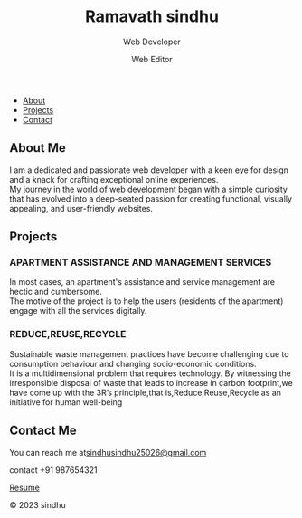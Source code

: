 <!DOCTYPE html>
<html lang="en">
<style>
    body {
      background-image: url('https://png.pngtree.com/thumb_back/fh260/background/20210324/pngtree-pink-playful-abstract-portfolio-memphis-image_593407.jpg');
    }
    </style>
<head>
    <meta charset="UTF-8">
    <meta name="viewport" content="width=device-width, initial-scale=1.0">
    <title> Portfolio</title>
    <link rel="stylesheet" href="styles.css">
</head>
<body>
    <header>
        <h1>Ramavath sindhu </h1>
        <p> Web Developer</p>
        <p> Web Editor</p>
    </header>
    <nav>
        <ul>
            <li><a href="#about">About</a></li>
            <li><a href="#projects">Projects</a></li>
            <li><a href="#contact">Contact</a></li>
        </ul>
    </nav>
    <main>
        <section id="about">
            <h2>About Me</h2>
            <p>  I am a dedicated and passionate web developer with a keen eye for design and a knack for crafting exceptional online experiences.<br> My journey in the world of web development began with a simple curiosity that has evolved into a deep-seated passion for creating functional, visually appealing, and user-friendly websites.</p>
        </section>
        <section id="projects">
            <h2>Projects</h2>
            <!-- List your data science projects here -->
            <div class="project">
                <h3>APARTMENT ASSISTANCE AND MANAGEMENT SERVICES</h3>
                <p>In most cases, an apartment's assistance and service management are hectic and cumbersome.
                  <br>  The motive of the project is to help the users (residents of the apartment) engage with all the
                    services digitally.</p>
                <h3>REDUCE,REUSE,RECYCLE</h3>
                <p>
                    Sustainable waste management practices have become challenging due to consumption behaviour and changing socio-economic conditions.<br>It is a multidimensional problem that requires technology.
                    By witnessing the irresponsible disposal of waste that leads to increase in carbon footprint,we have come up with the 3R’s principle,that is,Reduce,Reuse,Recycle as an initiative for human well-being
                </p>
            </div>
            <!-- Add more projects as needed -->
        </section>
        <section id="contact">
            <h2>Contact Me</h2>
            <p>You can reach me at<a href="sindhusindhu25026@gmail.com">sindhusindhu25026@gmail.com</a></p>
            <p> contact +91 987654321</p>
            <p> <a href="https://acrobat.adobe.com/link/review?uri=urn:aaid:scds:US:b0d7769f-aac4-381d-9600-f70049379210" > Resume</a></p>
        </section>
    </main>
    <footer>
        <p>&copy; 2023 sindhu</p>
    </footer>
    <script src="script.js"></script>
</body>
</html>
